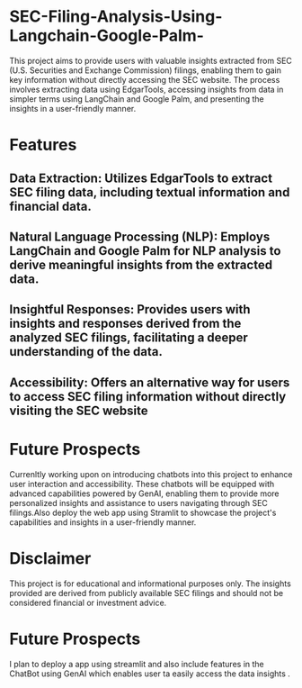 # SEC-Filing-Analysis-Using-Langchain-Google-Palm-
This project aims to provide users with valuable insights extracted from SEC (U.S. Securities and Exchange Commission) filings, enabling them to gain key information without directly accessing the SEC website. The process involves extracting data using EdgarTools, accessing insights from data in simpler terms using LangChain and Google Palm, and presenting the insights in a user-friendly manner.
# Features 
## Data Extraction: Utilizes EdgarTools to extract SEC filing data, including textual information and financial data.
## Natural Language Processing (NLP): Employs LangChain and Google Palm for NLP analysis to derive meaningful insights from the extracted data.
## Insightful Responses: Provides users with insights and responses derived from the analyzed SEC filings, facilitating a deeper understanding of the data.
## Accessibility: Offers an alternative way for users to access SEC filing information without directly visiting the SEC website

# Future Prospects 
Currenltly working upon on introducing chatbots into this project to enhance user interaction and accessibility. These chatbots will be equipped with advanced capabilities powered by GenAI, enabling them to provide more personalized insights and assistance to users navigating through SEC filings.Also deploy the web app using Stramlit to showcase the project's capabilities and insights in a user-friendly manner.
# Disclaimer 
This project is for educational and informational purposes only. The insights provided are derived from publicly available SEC filings and should not be considered financial or investment advice.














# Future Prospects 
I plan to deploy a app using streamlit and also include features in the ChatBot using GenAI which enables user ta easily access the data insights .
